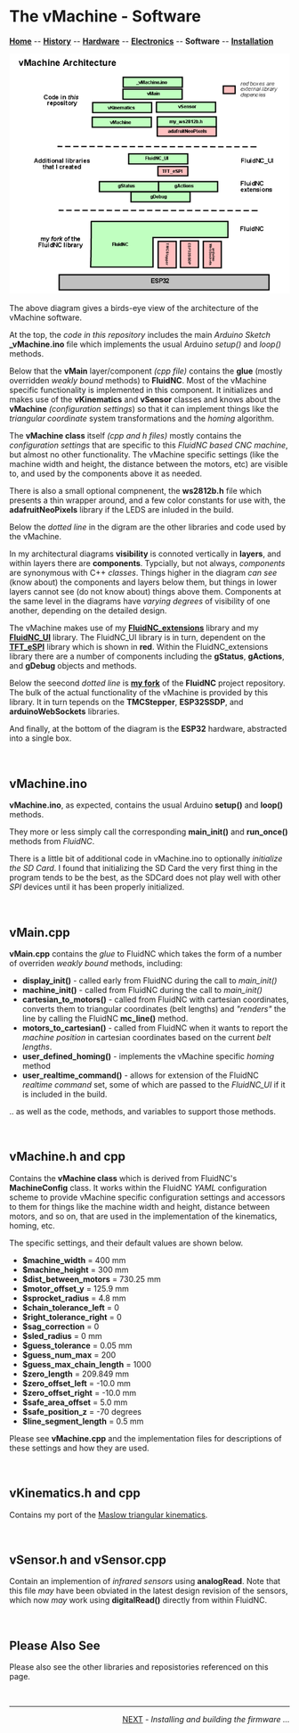 # The vMachine - Software

**[Home](readme.md)** --
**[History](history.md)** --
**[Hardware](hardware.md)** --
**[Electronics](electronics.md)** --
**Software** --
**[Installation](installation.md)**

![vMachine_architecture.png](images/vMachine_architecture.png)

The above diagram gives a birds-eye view of the architecture of the
vMachine software.

At the top, the *code in this repository* includes
the main *Arduino Sketch* **_vMachine.ino** file which
implements the usual Arduino *setup()* and *loop()* methods.

Below that the **vMain** layer/component *(cpp file)* contains the
**glue** (mostly overridden *weakly bound* methods) to **FluidNC**.
Most of the vMachine specific functionality is implemented in this
component.  It initializes and makes use of the **vKinematics** and
**vSensor** classes and knows about the **vMachine** *(configuration
settings*) so that it can implement things like the *triangular
coordinate* system transformations and the *homing* algorithm.

The **vMachine class** itself *(cpp and h files)* mostly contains
the *configuration settings* that are specific to this
*FluidNC based CNC machine*, but almost no other functionality.
The vMachine specific settings (like the machine width and height,
the distance between the motors, etc)
are visible to, and used by the components above it as needed.

There is also a small optional compnenent, the **ws2812b.h** file which
presents a thin wrapper around, and a few color constants for use
with, the **adafruitNeoPixels** library if the LEDS are inluded
in the build.

Below the *dotted line* in the digram are the other libraries and
code used by the vMachine.

In my architectural diagrams **visibility**
is connoted vertically in **layers**, and within layers there are
**components**. Typcially, but not always, *components* are synonymous
with C++ *classes*.
Things higher in the diagram *can see* (know about) the components and
layers below them, but things in lower layers cannot see (do not know about)
things above them.  Components at the same level in the diagrams have *varying
degrees* of visibility of one another, depending on the detailed design.

The vMachine makes use of my
[**FluidNC_extensions**](https://github.com/phorton1/Arduino-libraries-FluidNC_extensions)
library and my
[**FluidNC_UI**](https://github.com/phorton1/Arduino-libraries-FluidNC_UI)
library.  The FluidNC_UI library is in turn, dependent on the
[**TFT_eSPI**](https://github.com/phorton1/Arduino-libraries-TFT_eSPI)
library which is shown in **red**.
Within the FluidNC_extensions library there are a number
of components including the **gStatus**, **gActions**, and **gDebug**
objects and methods.

Below the seecond *dotted line* is
[**my fork**](https://github.com/phorton1/Arduino-libraries-FluidNC)
of the **FluidNC** project
repository.  The bulk of the actual functionality of the vMachine is
provided by this library.  It in turn tepends on the **TMCStepper**,
**ESP32SSDP**, and **arduinoWebSockets** libraries.


And finally, at the bottom of the diagram is the **ESP32** hardware,
abstracted into a single box.

<br>

## vMachine.ino

**vMachine.ino**, as expected, contains the usual Arduino **setup()**
and **loop()** methods.

They more or less simply call the corresponding
**main_init()** and **run_once()** methods from *FluidNC*.

There is a little bit of additional code in vMachine.ino to
optionally *initialize the SD Card*.  I found that initializing
the SD Card the very first thing in the program tends to be
the best, as the SDCard does not play well with other *SPI*
devices until it has been properly initialized.

<br>

## vMain.cpp

**vMain.cpp** contains the *glue* to FluidNC which takes the form
of a number of overriden *weakly bound* methods, including:

- **display_init()** - called early from FluidNC during the call to *main_init()*
- **machine_init()** - called from FluidNC during the call to *main_init()*
- **cartesian_to_motors()** - called from FluidNC with cartesian coordinates,
converts them to triangular coordinates (belt lengths) and *"renders"* the line
by calling the FluidNC **mc_line()** method.
- **motors_to_cartesian()** - called from FluidNC when it wants to report the
*machine position* in cartesian coordinates based on the current *belt lengths*.
- **user_defined_homing()** - implements the vMachine specific *homing* method
- **user_realtime_command()** - allows for extension of the FluidNC *realtime
command* set, some of which are passed to the *FluidNC_UI* if it is included
in the build.

.. as well as the code, methods, and variables to support those methods.


<br>

## vMachine.h and cpp

Contains the **vMachine class** which is derived from FluidNC's
**MachineConfig** class.  It works within the FluidNC *YAML*
configuration scheme to provide vMachine specific configuration
settings and accessors to them for things like the machine
width and height, distance between motors, and so on, that
are used in the implementation of the kinematics, homing, etc.

The specific settings, and their default values are shown below.

- **$machine_width**            = 400 mm
- **$machine_height** 		    = 300 mm
- **$dist_between_motors**	    = 730.25 mm
- **$motor_offset_y**		    = 125.9 mm
- **$sprocket_radius**          = 4.8 mm
- **$chain_tolerance_left**     = 0
- **$right_tolerance_right**    = 0
- **$sag_correction**           = 0
- **$sled_radius**              = 0 mm
- **$guess_tolerance** 		    = 0.05 mm
- **$guess_num_max**     		= 200
- **$guess_max_chain_length**   = 1000
- **$zero_length**              = 209.849 mm
- **$zero_offset_left**         = -10.0 mm
- **$zero_offset_right**        = -10.0 mm
- **$safe_area_offset**         = 5.0 mm
- **$safe_position_z**     	    = -70 degrees
- **$line_segment_length**      = 0.5 mm

Please see **vMachine.cpp** and the implementation files for
descriptions of these settings and how they are used.





<br>

## vKinematics.h and cpp

Contains my port of the
[Maslow triangular kinematics](https://github.com/MaslowCNC/Firmware/blob/master/cnc_ctrl_v1/Kinematics.cpp).

<br>

## vSensor.h and vSensor.cpp

Contain an implemention of *infrared sensors* using
**analogRead**.  Note that this file *may* have been
obviated in the latest design revision of the sensors,
which now *may* work using **digitalRead()** directly
from within FluidNC.

<br>

## Please Also See

Please also see the other libraries and reposistories referenced on this page.



<br>
<hr>
<div style="text-align: right">
<a href='installation.md'>NEXT</a><i> - Installing and building the firmware ...</i>
</div>
